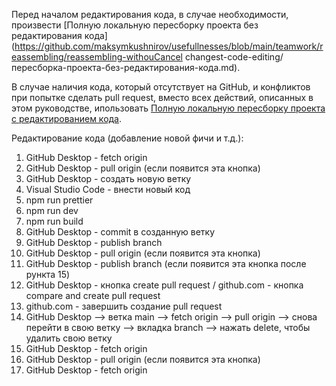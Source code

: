 Перед началом редактирования кода, в случае необходимости, произвести [Полную локальную пересборку проекта без редактирования кода](https://github.com/maksymkushnirov/usefullnesses/blob/main/teamwork/reassembling/reassembling-withouCancel changest-code-editing/пересборка-проекта-без-редактирования-кода.md).

В случае наличия кода, который отсутствует на GitHub, и конфликтов при попытке сделать pull request, вместо всех действий, описанных в этом руководстве, ипользовать [Полную локальную пересборку проекта с редактированием кода](https://github.com/maksymkushnirov/usefullnesses/blob/main/teamwork/reassembling/reassembling-with-code-editing/пересборка-проекта-с-редактированием-кода.md).

Редактирование кода (добавление новой фичи и т.д.):

01) GitHub Desktop - fetch origin
02) GitHub Desktop - pull origin (если появится эта кнопка)
03) GitHub Desktop - создать новую ветку
04) Visual Studio Code - внести новый код
05) npm run prettier
06) npm run dev
07) npm run build
08) GitHub Desktop - commit в созданную ветку
09) GitHub Desktop - publish branch
10) GitHub Desktop - pull origin (если появится эта кнопка)
11) GitHub Desktop - publish branch (если появится эта кнопка после рункта 15)
12) GitHub Desktop - кнопка create pull request / github.com - кнопка compare and create pull request
13) github.com - завершить создание pull request
14) GitHub Desktop --> ветка main --> fetch origin --> pull origin --> снова перейти в свою ветку --> вкладка branch --> нажать delete, чтобы удалить свою ветку
15) GitHub Desktop - fetch origin
16) GitHub Desktop - pull origin (если появится эта кнопка)
17) GitHub Desktop - fetch origin



<!-- README.ru.md -->
